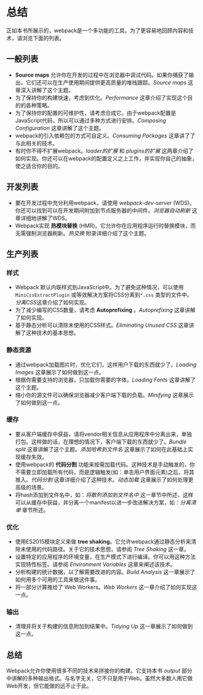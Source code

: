 # 总结

正如本书所展示的，webpack是一个多功能的工具。为了更容易地回顾内容和技术，请浏览下面的列表。


## 一般列表

* **Source maps** 允许你在开发的过程中在浏览器中调试代码。如果你捕获了输出，它们还可以在生产使用期间提供更高质量的堆栈跟踪。*Source maps* 这章深入讲解了这个主题。
* 为了保持你的构建快速，考虑到优化。*Performance* 这章介绍了实现这个目的的各种策略。
* 为了保持你的配置的可维护性，请考虑合成它。由于webpack配置是JavaScript代码，所以可以通过多种方式进行安排。*Composing Configuration* 这章讲解了这个主题。
* webpack的引入依赖包的方式可自定义。*Consuming Packages* 这章讲了了与此相关的技术。
* 有时你不得不扩展webpack。*loader的扩展* 和 *plugins的扩展* 这两章介绍了如何实现。你还可以在webpack的配置定义之上工作，并实现你自己的抽象，使之适合你的目的。

## 开发列表

* 要在开发过程中充分利用webpack，请使用 *webpack-dev-server* (WDS)。你还可以找到可以在开发期间附加到节点服务器的中间件。*浏览器自动刷新* 这章详细地讲解了WDS。
* Webpack实现 **热模块替换** (HMR)。它允许你在应用程序运行时替换模块，而无需强制浏览器刷新。*热交换* 附录详细介绍了这个主题。

## 生产列表

### 样式

* Webpack 默认内联样式到JavaScript中。为了避免这种情况，可以使用`MiniCssExtractPlugin` 或等效解决方案将CSS分离到`*.css` 类型的文件中。*分离CSS*这章介绍了如何实现。
* 为了减少编写的CSS数量，请考虑 **Autoprefixing** 。*Autoprefixing* 这章讲解了如何实现。
* 基于静态分析可以清除未使用的CSS样式。*Eliminating Unused CSS* 这章讲解了这种技术的基本思想。

### 静态资源

* 通过webpack加载图片时，优化它们，这样用户下载的东西就少了。*Loading Images* 这章展示了如何做到这一点。
* 根据你需要支持的浏览器，只加载你需要的字体。*Loading Fonts* 这章讲解了这个主题。
* 缩小你的源文件可以确保浏览器减少客户端下载的负载。*Minifying* 这章展示了如何做到这一点。

### 缓存

* 要从客户端缓存中获益，请将vendor相关信息从应用程序中分离出来，单独打包。这样做的话，在理想的情况下，客户端下载的东西就少了。*Bundle split* 这章讲解了这个主题。*添加哈希到文件名* 这章展示了如何在此基础上实现缓存失效。
* 使用webpack的 **代码分割** 功能来按需加载代码。这种技术是手动触发的，你不需要立即加载所有代码，而是逻辑触发(如：单击用户界面元素)之后，将其推入。*代码分割* 这章详细介绍了这种技术。*动态加载* 这章展示了如何处理更高级的场景。
* 将hash添加到文件名中，如：*将散列添加到文件名中* 这一章节中所述，这样可以从缓存中获益，并分离一个manifest以进一步改进解决方案，如：*分离清单* 章节所述。

### 优化

* 使用ES2015模块定义来做 **tree shaking**。它允许webpack通过静态分析来清除未使用的代码路径。关于它的技术思想，请参阅 *Tree Shaking* 这一章。
* 设置特定的应用程序的环境变量，在生产模式下进行编译。你可以用这种方法实现特性标签。请参阅 *Environment Variables* 这章来阐述该技术。
* 分析构建的统计数据，以了解需要改进的内容。*Build Analysis* 这一章展示了如何用多个可用的工具来做这件事。
* 将一部分计算推给了 Web Workers。*Web Workers* 这一章介绍了如何实现这一点。

### 输出

* 清理并将关于构建的信息附加到结果中。*Tidying Up* 这一章展示了如何做到这一点。

## 总结

Webpack允许你使用很多不同的技术来拼接你的构建。它支持本书 *output* 部分中讲解的多种输出格式。与名字无关，它不只是用于Web。虽然大多数人用它做Web开发，但它能做的远不止于此。